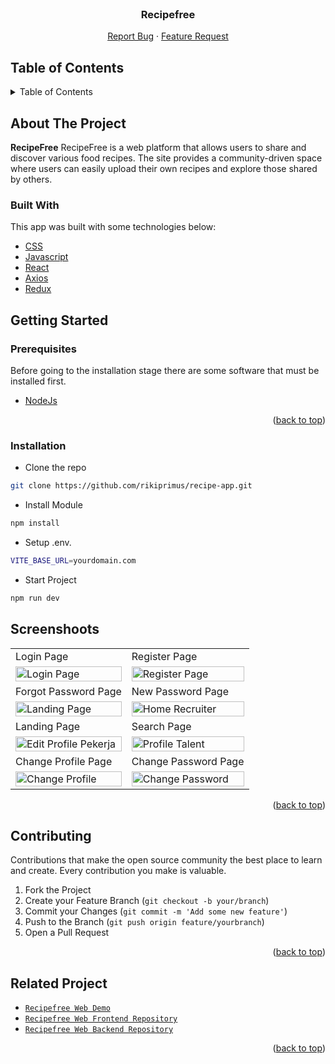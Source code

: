 <div id="top"></div>

<!-- PROJECT LOGO -->

<br />
<div align="center">
  <h3 align="center">Recipefree</h3>

  <p align="center">
    <a href="https://github.com/rikiprimus/angkasa-app/issues">Report Bug</a>
    ·
    <a href="https://github.com/rikiprimus/angkasa-app/issues">Feature Request</a>
  </p>
</div>

<!-- TABLE OF CONTENTS -->

## Table of Contents

<details>
  <summary>Table of Contents</summary>
  <ol>
    <li>
      <a href="#about-the-project">About The Project</a>
      <ul>
        <li><a href="#built-with">Built With</a></li>
      </ul>
    </li>
    <li>
      <a href="#getting-started">Getting Started</a>
      <ul>
        <li><a href="#prerequisites">Prerequisites</a></li>
        <li><a href="#installation">Installation</a></li>
      </ul>
    </li>
    <li><a href="#screenshoots">Screenshots</a></li>
    <li><a href="#contributing">Contributing</a></li>
    <li><a href="#related-project">Related Project</a></li>
    <li><a href="#team">Team</a></li>
  </ol>
</details>

## About The Project

**RecipeFree** RecipeFree is a web platform that allows users to share and discover various food recipes. The site provides a community-driven space where users can easily upload their own recipes and explore those shared by others.

### Built With

This app was built with some technologies below:

- [CSS](https://developer.mozilla.org/en-US/docs/Web/CSS)
- [Javascript](https://www.javascript.com/)
- [React](https://reactjs.org/)
- [Axios](https://axios-http.com/)
- [Redux](https://redux.js.org/)

## Getting Started

### Prerequisites

Before going to the installation stage there are some software that must be installed first.

- [NodeJs](https://nodejs.org/en/download/)

<p align="right">(<a href="#top">back to top</a>)</p>

### Installation

- Clone the repo

```sh
git clone https://github.com/rikiprimus/recipe-app.git

```

- Install Module

```sh
npm install

```

- Setup .env.

```sh
VITE_BASE_URL=yourdomain.com

```

- Start Project

```sh
npm run dev

```

## Screenshoots

<p align="center" display=flex>
    <table>
        <tr>
            <td>Login Page</td>
            <td>Register Page</td>
        </tr>
        <tr>
            <td><image src="https://res.cloudinary.com/da1ilmcj9/image/upload/v1717670071/SS%20recipefree/evvmxybcefr1zzbe4wzd.png" alt="Login Page" width=100%></td>
            <td><image src="https://res.cloudinary.com/da1ilmcj9/image/upload/v1717670071/SS%20recipefree/zu5nqzhrzbjbrnppidpm.png" alt="Register Page" width=100%/></td>
        </tr>
        <tr>
            <td>Forgot Password Page</td>
            <td>New Password Page</td>
        </tr>
        <tr>
            <td><image src="https://res.cloudinary.com/da1ilmcj9/image/upload/v1717670075/SS%20recipefree/wztrnqr7lq8yrzqdo7fr.png" alt="Landing Page" width=100%></td>
            <td><image src="https://res.cloudinary.com/da1ilmcj9/image/upload/v1717670075/SS%20recipefree/kb2gerpskmur3ebqlci9.png" alt="Home Recruiter" width=100%/></td>
        </tr>
        <tr>
            <td>Landing Page</td>
            <td>Search Page</td>
        </tr>
        <tr>
            <td><image src="https://res.cloudinary.com/da1ilmcj9/image/upload/v1717670075/SS%20recipefree/tcjwf7gumidmvizd3jui.png" alt="Edit Profile Pekerja" width=100%></td>
            <td><image src="https://res.cloudinary.com/da1ilmcj9/image/upload/v1717670075/SS%20recipefree/qi4kpyasr9wmeoxunk4g.png" alt="Profile Talent" width=100%/></td>
        </tr>
        <tr>
            <td>Change Profile Page</td>
            <td>Change Password Page</td>
        </tr>
        <tr>
            <td><image src="https://res.cloudinary.com/da1ilmcj9/image/upload/v1717670075/SS%20recipefree/kpup04hkpfyvstf69swx.png" alt="Change Profile" width=100%></td>
            <td><image src="https://res.cloudinary.com/da1ilmcj9/image/upload/v1717670075/SS%20recipefree/kb2gerpskmur3ebqlci9.png" alt="Change Password" width=100%/></td>
        </tr>
    </table>  
</p>

<p align="right">(<a href="#top">back to top</a>)</p>

## Contributing

Contributions that make the open source community the best place to learn and create. Every contribution you make is valuable.

1. Fork the Project
2. Create your Feature Branch (`git checkout -b your/branch`)
3. Commit your Changes (`git commit -m 'Add some new feature'`)
4. Push to the Branch (`git push origin feature/yourbranch`)
5. Open a Pull Request

<p align="right">(<a href="#top">back to top</a>)</p>

## Related Project

- [`Recipefree Web Demo`](https://fe-recipe-rho.vercel.app/)
- [`Recipefree Web Frontend Repository`](https://github.com/rikiprimus/FE-Recipes)
- [`Recipefree Web Backend Repository`](https://github.com/rikiprimus/BE-Recipes)

<p align="right">(<a href="#top">back to top</a>)</p>
